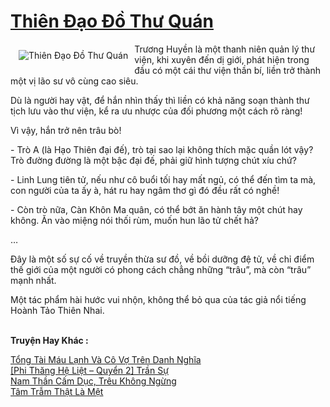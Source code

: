 <a href="https://utruyen.com/thien-dao-do-thu-quan/16819/" title="Thiên Đạo Đồ Thư Quán"><h1>Thiên Đạo Đồ Thư Quán</h1></a><div style="display:table"><img align="right" style="float: left; padding: 10px;" src="https://utruyen.com/images/story/200x260/thien-dao-do-thu-quan.jpg" alt="Thiên Đạo Đồ Thư Quán">Trương Huyền là một thanh niên quản lý thư viện, khi xuyên đến dị giới, phát hiện trong đầu có một cái thư viện thần bí, liền trở thành một vị lão sư vô cùng cao siêu.<p></p>Dù là người hay vật, để hắn nhìn thấy thì liền có khả năng soạn thành thư tịch lưu vào thư viện, kể ra ưu nhược của đối phương một cách rõ ràng!<p></p>Vì vậy, hắn trở nên trâu bò!<p></p>- Trò A (là Hạo Thiên đại đế), trò tại sao lại không thích mặc quần lót vậy? Trò đường đường là một bậc đại đế, phải giữ hình tượng chút xíu chứ? <p></p>- Linh Lung tiên tử, nếu như cô buổi tối hay mất ngủ, có thể đến tìm ta mà, con người của ta ấy à, hát ru hay ngâm thơ gì đó đều rất có nghề! <p></p>- Còn trò nữa, Càn Khôn Ma quân, có thể bớt ăn hành tây một chút hay không. Ăn vào miệng nói thối rùm, muốn hun lão tử chết hả? <p></p>…<p></p>Đây là một số sự cố về truyền thừa sư đồ, về bồi dưỡng đệ tử, về chỉ điểm thế giới của một người có phong cách chẳng những “trâu”, mà còn “trâu” mạnh nhất. <p></p>Một tác phẩm hài hước vui nhộn, không thể bỏ qua của tác giả nổi tiếng Hoành Tảo Thiên Nhai.</div><p><br><b>Truyện Hay Khác :</b></p><a href="https://utruyen.com/tong-tai-mau-lanh-va-co-vo-tren-danh-nghia/15974/" alt="Tổng Tài Máu Lạnh Và Cô Vợ Trên Danh Nghĩa">Tổng Tài Máu Lạnh Và Cô Vợ Trên Danh Nghĩa</a><br/><a href="https://dammyh.wordpress.com/2019/11/07/phi-thang-he-liet-quyen-2-tran-su/" alt="[Phi Thăng Hệ Liệt – Quyển 2] Trần Sự">[Phi Thăng Hệ Liệt – Quyển 2] Trần Sự</a><br/><a href="https://github.com/quanluxury/ngontinhhot/tree/master/truyenhay/19090/" alt="Nam Thần Cấm Dục, Trêu Không Ngừng">Nam Thần Cấm Dục, Trêu Không Ngừng</a><br/><a href="https://github.com/quanluxury/ngontinhhot/tree/master/truyenhay/19530/" alt="Tâm Trẫm Thật Là Mệt">Tâm Trẫm Thật Là Mệt</a><br/>